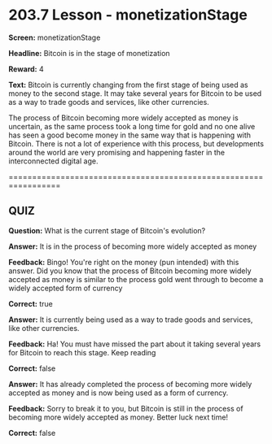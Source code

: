 # 203.7 Lesson - monetizationStage

**Screen:** monetizationStage

**Headline:** Bitcoin is in the stage of monetization

**Reward:** 4

**Text:** Bitcoin is currently changing from the first stage of being used as money to the second stage. It may take several years for Bitcoin to be used as a way to trade goods and services, like other currencies.

The process of Bitcoin becoming more widely accepted as money is uncertain, as the same process took a long time for gold and no one alive has seen a good become money in the same way that is happening with Bitcoin. There is not a lot of experience with this process, but developments around the world are very promising and happening faster in the interconnected digital age.


=================================================================

## QUIZ

**Question:** What is the current stage of Bitcoin&#x27;s evolution?


**Answer:** It is in the process of becoming more widely accepted as money

**Feedback:** Bingo! You&#x27;re right on the money (pun intended) with this answer. Did you know that the process of Bitcoin becoming more widely accepted as money is similar to the process gold went through to become a widely accepted form of currency

**Correct:** true

**Answer:** It is currently being used as a way to trade goods and services, like other currencies.

**Feedback:** Ha! You must have missed the part about it taking several years for Bitcoin to reach this stage. Keep reading

**Correct:** false

**Answer:** It has already completed the process of becoming more widely accepted as money and is now being used as a form of currency.

**Feedback:** Sorry to break it to you, but Bitcoin is still in the process of becoming more widely accepted as money. Better luck next time!

**Correct:** false


<figure><img src="../.gitbook/assets/203-07.png" alt=""><figcaption></figcaption></figure>

